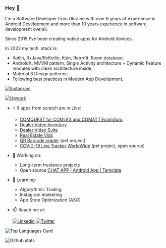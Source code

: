 ### Hey 👋
  
I'm a Software Developer from Ukraine with over 6 years of experience in Android Development and more than 10 years experience in software development overall.

Since 2015 I've been creating native apps for Android devices.

In 2022 my tech. stack is: 

* Kotlin, RxJava/RxKotlin, Koin, Retrofit, Room database;
* AndroidX, MVVM pattern, Single Activity architecture + Dynamic Feature modules with clean architecture inside;
* Material 3 Design patterns;
* Following best practices in Modern App Development.

[![Instagram](https://img.shields.io/badge/-instagram-E4405F?logo=instagram&message=dev+stories+on&label=sharing+my+work+on&style=for-the-badge&logoColor=white)](https://www.instagram.com/mobiledevpro/)
   
[![Upwork](https://img.shields.io/badge/-upwork-brightgreen?logo=upwork&message=Upwork&label=Top+Rated%2b+Developer+on&style=for-the-badge)](https://www.upwork.com/freelancers/~01fb21586ed544f07b)
 

- ⚡ 6 apps from scratch are in Live:
    - [COMQUEST for COMLEX and COMAT | ExamGuru](https://play.google.com/store/apps/details?id=exam.comquest.test) 
    - [Dealer Video Inventory](https://play.google.com/store/apps/details?id=com.lesa.videoinventory.stream.new)
    - [Dealer Video Suite](https://play.google.com/store/apps/details?id=com.lesa.dealervideosuite)
    - [Real Estate Vids](https://play.google.com/store/apps/details?id=com.lesa.realestate)
    - [QR Barcode reader](https://play.google.com/store/apps/details?id=com.mobiledevpro.barcodescanner) (pet project)
    - [COVID-19 Live Tracker WorldWide](https://github.com/dmitriy-chernysh/covid-19-tracker-android) (pet project, open source)

- 🔭 Working on:
    - Long-term freelance projects
    - Open source [CHAT APP | Android App | Template](https://github.com/mobiledevpro/Android-Kotlin-MVVM-Template)
    <!-- - A new one pet project - app to create mockups by adding a device frame to videos ([mockup example](https://www.instagram.com/p/CHsfEEXAV5J/)) -->
    <!-- Growing my [Instagram account](https://www.instagram.com/mobiledevpro/) about AndroidDev. -->
    
- 🌱 Learning: 
   - Algorythmic Trading
   - Instagram marketing
   - App Store Optimization (ASO)
    
- 📫 Reach me at:  
   
  <!--[![Web Page](https://img.shields.io/badge/-4285F4?&style=for-the-badge&label=www.mobile-dev.pro&logo=googlechrome&logoColor=white)](https://www.mobile-dev.pro/)-->
     [![Linkedin](https://img.shields.io/badge/-linkedin-0A66C2?logo=linkedin&style=for-the-badge&logoColor=white)](https://www.linkedin.com/in/dmitriychernysh/)
     [![Twitter](https://img.shields.io/badge/-twitter-1DA1F2?logo=twitter&style=for-the-badge&message=twitter&logoColor=white)](https://twitter.com/mobiledev_pro)
 
 
 
   
![Top Languages Card](https://github-readme-stats.vercel.app/api/top-langs/?username=dmitriy-chernysh&hide=HTML,JavaScript,CSS,Shell&layout=compact&&theme=dracula)

![Github stats](https://github-readme-stats.vercel.app/api?username=dmitriy-chernysh&theme=dracula&show_icons=true&count_private=true) 

<!--
**dmitriy-chernysh/dmitriy-chernysh** is a ✨ _special_ ✨ repository because its `README.md` (this file) appears on your GitHub profile.

Here are some ideas to get you started:

- 🔭 I’m currently working on ...
- 🌱 I’m currently learning ...
- 👯 I’m looking to collaborate on ...
- 🤔 I’m looking for help with ...
- 💬 Ask me about ...
- 📫 How to reach me: ...
- 😄 Pronouns: ...
- ⚡ Fun fact: ...
-->

